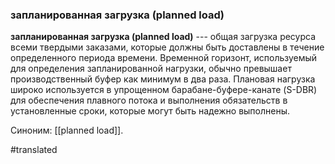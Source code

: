 ### запланированная загрузка (planned load)

**запланированная загрузка (planned load)** --- общая загрузка ресурса всеми твердыми заказами, которые должны быть доставлены в течение определенного периода времени. Временной горизонт, используемый для определения запланированной нагрузки, обычно превышает производственный буфер как минимум в два раза. Плановая нагрузка широко используется в упрощенном барабане-буфере-канате (S-DBR) для обеспечения плавного потока и выполнения обязательств в установленные сроки, которые могут быть надежно выполнены.

Синоним: [[planned load]].

#translated
